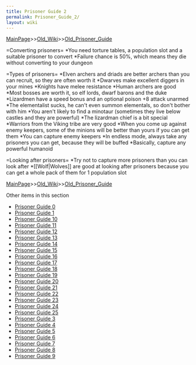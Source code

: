 ```yaml
---
title: Prisoner Guide 2
permalink: Prisoner_Guide_2/
layout: wiki
---
```


[MainPage](/keeperrl_wiki/ "wikilink")>>[Old_Wiki](/keeperrl_wiki/Old_Wiki "wikilink")>>[Old_Prisoner_Guide](/keeperrl_wiki/Old_Prisoner_Guide "wikilink")

=Converting prisoners=
*You need torture tables, a population slot and a suitable prisoner to convert
*Failure chance is 50%, which means they die without converting to your dungeon

=Types of prisoners=
*Elven  archers and driads are better archers than you can recruit, so they are often worth it
*Dwarves make excellent diggers in your mines
*Knights have melee resistance
*Human archers are good
*Most bosses are worth it, so elf lords, dwarf barons and the duke
*Lizardmen have a speed bonus and an optional poison +8 attack unarmed
*The elementalist sucks, he can't even summon elementals, so don't bother with him
*You aren't likely to find a minotaur (sometimes they live below castles and they are powerful)
*The lizardman chief is a bit special
*Warriors from the Viking tribe are very good
*When you come up against enemy keepers, some of the minions will be better than yours if you can get them
*You can capture enemy keepers
*In endless mode, always take any prisoners you can get, because they will be buffed
*Basically, capture any powerful humanoid

=Looking after prisoners=
*Try not to capture more prisoners than you can look after
*[[Wolf|Wolves]] are good at looking after prisoners because you can get a whole pack of them for 1 population slot

[MainPage](/keeperrl_wiki/ "wikilink")>>[Old_Wiki](/keeperrl_wiki/Old_Wiki "wikilink")>>[Old_Prisoner_Guide](/keeperrl_wiki/Old_Prisoner_Guide "wikilink")

Other items in this section
-    [Prisoner Guide 0](/keeperrl_wiki/Prisoner_Guide_0 "wikilink")
-    [Prisoner Guide 1](/keeperrl_wiki/Prisoner_Guide_1 "wikilink")
-    [Prisoner Guide 10](/keeperrl_wiki/Prisoner_Guide_10 "wikilink")
-    [Prisoner Guide 11](/keeperrl_wiki/Prisoner_Guide_11 "wikilink")
-    [Prisoner Guide 12](/keeperrl_wiki/Prisoner_Guide_12 "wikilink")
-    [Prisoner Guide 13](/keeperrl_wiki/Prisoner_Guide_13 "wikilink")
-    [Prisoner Guide 14](/keeperrl_wiki/Prisoner_Guide_14 "wikilink")
-    [Prisoner Guide 15](/keeperrl_wiki/Prisoner_Guide_15 "wikilink")
-    [Prisoner Guide 16](/keeperrl_wiki/Prisoner_Guide_16 "wikilink")
-    [Prisoner Guide 17](/keeperrl_wiki/Prisoner_Guide_17 "wikilink")
-    [Prisoner Guide 18](/keeperrl_wiki/Prisoner_Guide_18 "wikilink")
-    [Prisoner Guide 19](/keeperrl_wiki/Prisoner_Guide_19 "wikilink")
-    [Prisoner Guide 20](/keeperrl_wiki/Prisoner_Guide_20 "wikilink")
-    [Prisoner Guide 21](/keeperrl_wiki/Prisoner_Guide_21 "wikilink")
-    [Prisoner Guide 22](/keeperrl_wiki/Prisoner_Guide_22 "wikilink")
-    [Prisoner Guide 23](/keeperrl_wiki/Prisoner_Guide_23 "wikilink")
-    [Prisoner Guide 24](/keeperrl_wiki/Prisoner_Guide_24 "wikilink")
-    [Prisoner Guide 25](/keeperrl_wiki/Prisoner_Guide_25 "wikilink")
-    [Prisoner Guide 3](/keeperrl_wiki/Prisoner_Guide_3 "wikilink")
-    [Prisoner Guide 4](/keeperrl_wiki/Prisoner_Guide_4 "wikilink")
-    [Prisoner Guide 5](/keeperrl_wiki/Prisoner_Guide_5 "wikilink")
-    [Prisoner Guide 6](/keeperrl_wiki/Prisoner_Guide_6 "wikilink")
-    [Prisoner Guide 7](/keeperrl_wiki/Prisoner_Guide_7 "wikilink")
-    [Prisoner Guide 8](/keeperrl_wiki/Prisoner_Guide_8 "wikilink")
-    [Prisoner Guide 9](/keeperrl_wiki/Prisoner_Guide_9 "wikilink")
